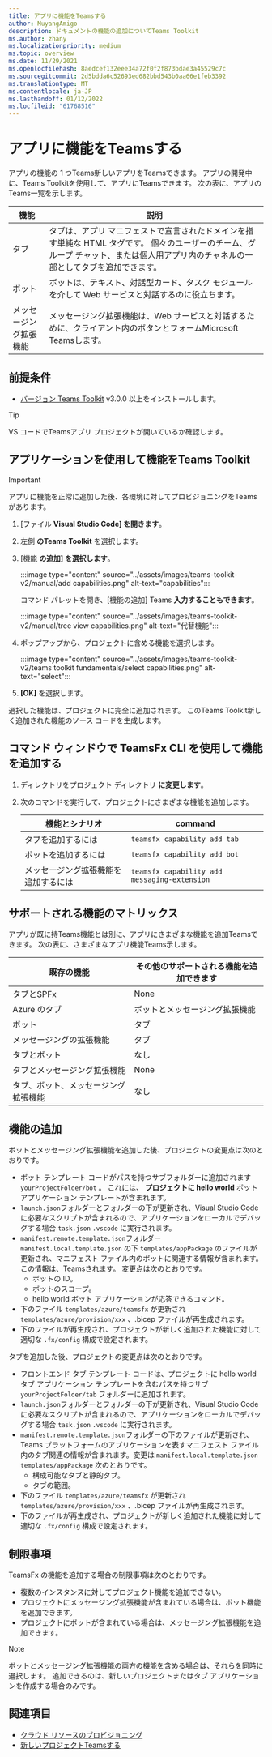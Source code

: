 ```yaml
---
title: アプリに機能をTeamsする
author: MuyangAmigo
description: ドキュメントの機能の追加についてTeams Toolkit
ms.author: zhany
ms.localizationpriority: medium
ms.topic: overview
ms.date: 11/29/2021
ms.openlocfilehash: 8aedcef132eee34a72f0f2f873bdae3a45529c7c
ms.sourcegitcommit: 2d5bdda6c52693ed682bbd543b0aa66e1feb3392
ms.translationtype: MT
ms.contentlocale: ja-JP
ms.lasthandoff: 01/12/2022
ms.locfileid: "61768516"
---
```

# <a name="add-capabilities-to-your-teams-apps"></a>アプリに機能をTeamsする

アプリの機能の 1 つTeams新しいアプリをTeamsできます。 アプリの開発中に、Teams Toolkitを使用して、アプリにTeamsできます。 次の表に、アプリのTeams一覧を示します。

|**機能**|**説明**|
|--------|-------------|
| タブ |  タブは、アプリ マニフェストで宣言されたドメインを指す単純な HTML タグです。 個々のユーザーのチーム、グループ チャット、または個人用アプリ内のチャネルの一部としてタブを追加できます。|
| ボット |  ボットは、テキスト、対話型カード、タスク モジュールを介して Web サービスと対話するのに役立ちます。|
| メッセージング拡張機能 | メッセージング拡張機能は、Web サービスと対話するために、クライアント内のボタンとフォームMicrosoft Teamsします。|

## <a name="prerequisite"></a>前提条件

* [バージョン Teams Toolkit](https://marketplace.visualstudio.com/items?itemName=TeamsDevApp.ms-teams-vscode-extension) v3.0.0 以上をインストールします。

> [!TIP]
> VS コードでTeamsアプリ プロジェクトが開いているか確認します。

## <a name="add-capabilities-using-teams-toolkit"></a>アプリケーションを使用して機能をTeams Toolkit

> [!IMPORTANT]
> アプリに機能を正常に追加した後、各環境に対してプロビジョニングをTeamsがあります。

1. [ファイル **Visual Studio Code] を開きます**。
1. 左側 **のTeams Toolkit** を選択します。
1. [機能 **の追加] を選択します**。

    :::image type="content" source="../assets/images/teams-toolkit-v2/manual/add capabilities.png" alt-text="capabilities":::

   コマンド パレットを開き、[機能の追加] Teams **入力することもできます**。 
      
    :::image type="content" source="../assets/images/teams-toolkit-v2/manual/tree view capabilities.png" alt-text="代替機能":::

1. ポップアップから、プロジェクトに含める機能を選択します。

    :::image type="content" source="../assets/images/teams-toolkit-v2/teams toolkit fundamentals/select capabilities.png" alt-text="select":::

1. **[OK]** を選択します。

選択した機能は、プロジェクトに完全に追加されます。 このTeams Toolkit新しく追加された機能のソース コードを生成します。

## <a name="add-capabilities-using-teamsfx-cli-in-command-window"></a>コマンド ウィンドウで TeamsFx CLI を使用して機能を追加する

1. ディレクトリをプロジェクト ディレクトリ **に変更します**。
1. 次のコマンドを実行して、プロジェクトにさまざまな機能を追加します。

   |機能とシナリオ| command|
   |-----------------------|----------|
   |タブを追加するには|`teamsfx capability add tab`|
   |ボットを追加するには|`teamsfx capability add bot`|
   |メッセージング拡張機能を追加するには|`teamsfx capability add messaging-extension`|

## <a name="supported-capabilities-matrix"></a>サポートされる機能のマトリックス

アプリが既に持Teams機能とは別に、アプリにさまざまな機能を追加Teamsできます。 次の表に、さまざまなアプリ機能Teams示します。 

|既存の機能|その他のサポートされる機能を追加できます|
|--------------------|--------------------|
|タブとSPFx|None|
|Azure のタブ|ボットとメッセージング拡張機能|
|ボット|タブ|
|メッセージングの拡張機能|タブ|
|タブとボット|なし|
|タブとメッセージング拡張機能|None|
|タブ、ボット、メッセージング拡張機能|なし|

## <a name="add-capabilities"></a>機能の追加

ボットとメッセージング拡張機能を追加した後、プロジェクトの変更点は次のとおりです。

- ボット テンプレート コードがパスを持つサブフォルダーに追加されます `yourProjectFolder/bot` 。 これには、 **プロジェクトに hello world** ボット アプリケーション テンプレートが含まれます。
- `launch.json`フォルダーとフォルダーの下が更新され、Visual Studio Codeに必要なスクリプトが含まれるので、アプリケーションをローカルでデバッグする場合 `task.json` `.vscode` に実行されます。 
- `manifest.remote.template.json`フォルダー `manifest.local.template.json` の下 `templates/appPackage` のファイルが更新され、マニフェスト ファイル内のボットに関連する情報が含まれます。この情報は、Teamsされます。 変更点は次のとおりです。
  - ボットの ID。
  - ボットのスコープ。
  - hello world ボット アプリケーションが応答できるコマンド。
- 下のファイル `templates/azure/teamsfx` が更新され `templates/azure/provision/xxx` 、.bicep ファイルが再生成されます。
- 下のファイルが再生成され、プロジェクトが新しく追加された機能に対して適切な `.fx/config` 構成で設定されます。

タブを追加した後、プロジェクトの変更点は次のとおりです。

- フロントエンド タブ テンプレート コードは、プロジェクトに hello world タブ アプリケーション テンプレートを含むパスを持つサブ `yourProjectFolder/tab` フォルダーに追加されます。 
- `launch.json`フォルダーとフォルダーの下が更新され、Visual Studio Codeに必要なスクリプトが含まれるので、アプリケーションをローカルでデバッグする場合 `task.json` `.vscode` に実行されます。 
- `manifest.remote.template.json`フォルダーの下のファイルが更新され、Teams プラットフォームのアプリケーションを表すマニフェスト ファイル内のタブ関連の情報が含まれます。変更は `manifest.local.template.json` `templates/appPackage` 次のとおりです。
  - 構成可能なタブと静的タブ。
  - タブの範囲。
- 下のファイル `templates/azure/teamsfx` が更新され `templates/azure/provision/xxx` 、.bicep ファイルが再生成されます。
- 下のファイルが再生成され、プロジェクトが新しく追加された機能に対して適切な `.fx/config` 構成で設定されます。

## <a name="limitations"></a>制限事項

TeamsFx の機能を追加する場合の制限事項は次のとおりです。

- 複数のインスタンスに対してプロジェクト機能を追加できない。
- プロジェクトにメッセージング拡張機能が含まれている場合は、ボット機能を追加できます。
- プロジェクトにボットが含まれている場合は、メッセージング拡張機能を追加できます。

> [!NOTE]
> ボットとメッセージング拡張機能の両方の機能を含める場合は、それらを同時に選択します。 追加できるのは、新しいプロジェクトまたはタブ アプリケーションを作成する場合のみです。

## <a name="see-also"></a>関連項目

* [クラウド リソースのプロビジョニング](provision.md)
* [新しいプロジェクトTeamsする](create-new-project.md)
